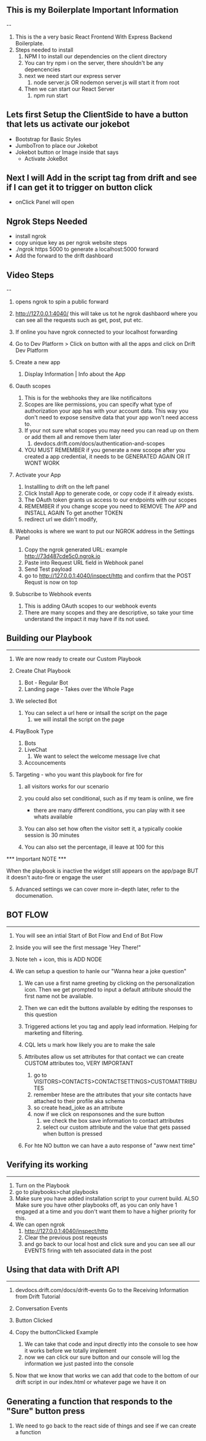 ## This is my Boilerplate Important Information
--

1. This is the a very basic React Frontend With Express Backend Boilerplate.
2. Steps needed to install
   1. NPM I to install our dependencies on the client directory
   2. You can try npm i on the server, there shouldn't be any depencencies
   3. next we need start our express server
      1. node server.js OR nodemon server.js will start it from root
   4. Then we can start our React Server
      1. npm run start



## Lets first Setup the ClientSide to have a button that lets us activate our jokebot
   - Bootstrap for Basic Styles
   - JumboTron to place our Jokebot
   - Jokebot button or Image inside that says
     - Activate JokeBot


## Next I will Add in the script tag from drift and see if I can get it to trigger on button click
   - onClick Panel will open


## Ngrok Steps Needed 
   - install ngrok
   - copy unique key as per ngrok website steps
   - ./ngrok https 5000     to generate a localhost:5000 forward
   - Add the forward to the drift dashboard


## Video Steps
--

1. opens ngrok to spin a public forward
2. http://127.0.0.1:4040/ this will take us tot he ngrok dashbaord where you can see all the requests such as get, post, put etc.
3. If online you have ngrok connected to your localhost forwarding
   
4. Go to Dev Platform > Click on button with all the apps and click on Drift Dev Platform
5. Create a new app 
   1. Display Information | Info about the App

6. Oauth scopes
   1. This is for the webhooks they are like notificaitons
   2. Scopes are like permissions, you can specify what type of authorization your app has with your account data. This way you don't need to expose sensitve data that your app won't need access to.
   3. If your not sure what scopes you may need you can read up on them or add them all and remove them later
      1. devdocs.drift.com/docs/authentication-and-scopes
   4. YOU MUST REMEMBER if you generate a new scoope after you created a app credential, it needs to be GENERATED AGAIN OR IT WONT WORK

7. Activate your App
   1. Installling to drift on the left panel
   2. Click Install App to generate code, or copy code if it already exists.
   3. The OAuth token  grants us access to our endpoints with our scopes
   4. REMEMBER if you change scope you need to REMOVE The APP and INSTALL AGAIN To get another TOKEN
   5. redirect url we didn't modify, 

8. Webhooks is where we want to put our NGROK address in the Settings Panel
   1. Copy the ngrok generated URL: example http://73d487cde5c0.ngrok.io
   2. Paste into Request URL field in Webhook panel
   3. Send Test payload
   4. go to http://127.0.0.1:4040/inspect/http and confirm that the POST Requst is now on top


9. Subscribe to Webhook events
   1.  This is adding OAuth scopes to our webhook events
   2.  There are many scopes and they are descriptive, so take your time understand the impact it may have if its not used.



## Building our Playbook
---

1. We are now ready to create our Custom Playbook
2. Create Chat Playbook
   1. Bot - Regular Bot
   2. Landing page - Takes over the Whole Page

3. We selected Bot
   1. You can select a url here or intsall the script on the page
      1. we will install the script on the page

4. PlayBook Type
   1. Bots
   2. LiveChat
      1.  We want to select the welcome message live chat
   3. Accouncements

5. Targeting - who you want this playbook for fire for
   1. all visitors works for our scenario
   2. you could also set conditional, such as if my team is online, we fire
      - there are many different conditions, you can play with it see whats available

   3. You can also set how often the visitor sett it, a typically cookie session is 30 minutes
   4. You can also set the percentage, ill leave at 100 for this

*** Important NOTE *** 

When the playbook is inactive the widget still appears on the app/page BUT it doesn't auto-fire or engage the user

   5. Advanced settings we can cover more in-depth later, refer to the documenation.


## BOT FLOW
---

1. You will see an intial Start of Bot Flow and End of Bot Flow
2. Inside you will see the first message 'Hey There!"
3. Note teh + icon, this is ADD NODE
   

3. We can setup a question to hanle our "Wanna hear a joke question"
   1. We can use a first name greeting by clicking on the personalization icon. Then we get prompted to input a default attribute should the first name not be available.
   2. Then we can edit the buttons available by editing the responses to this question
   3. Triggered actions let you tag and apply lead information. Helping for marketing and filtering.
   4. CQL lets u mark how likely you are to make the sale
   5. Attributes allow us set attributes for that contact we can create CUSTOM attributes too, VERY IMPORTANT
      1. go to VISITORS>CONTACTS>CONTACTSETTINGS>CUSTOMATTRIBUTES
      2. remember htese are the attributes that your site contacts have attached to their profile aka schema
      3. so create head_joke as an attribute
      4. now if we click on responsones and the sure button
         1. we check the box save information to contact attributes
         2. select our custom attribute and the value that gets passed when button is pressed

   6. For hte NO button we can have a auto response of "aww next time"

## Verifying its working
---

1. Turn on the Playbook
2. go to playbooks>chat playbooks
3. Make sure you have added installation script to your current build. ALSO Make sure you have other playbooks off, as you can only have 1 engaged at a time and you don't want them to have a higher priority for this.
4. We can open ngrok
   1. http://127.0.0.1:4040/inspect/http
   2. Clear the previous post reqeusts
   3. and go back to our local host and click sure and you can see all our EVENTS firing with teh associated data in the post


## Using that data with Drift API
---

1. devdocs.drift.com/docs/drift-events Go to the Receiving Information from Drift Tutorial
2. Conversation Events
3. Button Clicked
4. Copy the  buttonClicked Example
   1.  We can take that code and input directly into the console to see how it works before we totally implement
   2.  now we can click our sure button and our console will log the information we just pasted into the console

5. Now that we know  that works we can add that code to the bottom of our drift script in our index.html or whatever page we have it on



## Generating a function that responds to the "Sure" button press
1. We need to go back to the react side of things and see if we can create a function

